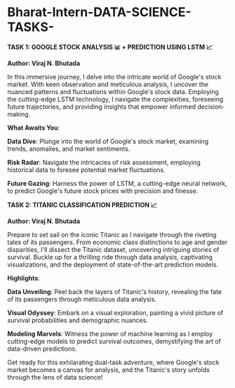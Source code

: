 # Bharat-Intern-DATA-SCIENCE-TASKS-

**TASK 1: GOOGLE STOCK ANALYSIS 📊 + PREDICTION USING LSTM 📈**

**Author: Viraj N. Bhutada**

In this immersive journey, I delve into the intricate world of Google's stock market. With keen observation and meticulous analysis, I uncover the nuanced patterns and fluctuations within Google's stock data. Employing the cutting-edge LSTM technology, I navigate the complexities, foreseeing future trajectories, and providing insights that empower informed decision-making.

**What Awaits You**:

**Data Dive**: Plunge into the world of Google's stock market, examining trends, anomalies, and market sentiments.

**Risk Radar**: Navigate the intricacies of risk assessment, employing historical data to foresee potential market fluctuations.

**Future Gazing**: Harness the power of LSTM, a cutting-edge neural network, to predict Google's future stock prices with precision and finesse.




**TASK 2: TITANIC CLASSIFICATION PREDICTION 📈**

**Author: Viraj N. Bhutada**

Prepare to set sail on the iconic Titanic as I navigate through the riveting tales of its passengers. From economic class distinctions to age and gender disparities, I'll dissect the Titanic dataset, uncovering intriguing stories of survival. Buckle up for a thrilling ride through data analysis, captivating visualizations, and the deployment of state-of-the-art prediction models.

**Highlights**:

**Data Unveiling**: Peel back the layers of Titanic's history, revealing the fate of its passengers through meticulous data analysis.

**Visual Odyssey**: Embark on a visual exploration, painting a vivid picture of survival probabilities and demographic nuances.

**Modeling Marvels**: Witness the power of machine learning as I employ cutting-edge models to predict survival outcomes, demystifying the art of data-driven predictions.

Get ready for this exhilarating dual-task adventure, where Google's stock market becomes a canvas for analysis, and the Titanic's story unfolds through the lens of data science!
